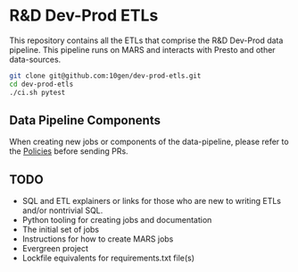 # R&D Dev-Prod ETLs

This repository contains all the ETLs that comprise the R&D Dev-Prod data pipeline. This pipeline runs on MARS and interacts with Presto and other data-sources.

```sh
git clone git@github.com:10gen/dev-prod-etls.git
cd dev-prod-etls
./ci.sh pytest
```

## Data Pipeline Components

When creating new jobs or components of the data-pipeline, please refer to the [Policies](./docs/policies.md) before sending PRs.

## TODO

- SQL and ETL explainers or links for those who are new to writing ETLs and/or nontrivial SQL.
- Python tooling for creating jobs and documentation
- The initial set of jobs
- Instructions for how to create MARS jobs
- Evergreen project
- Lockfile equivalents for requirements.txt file(s)
